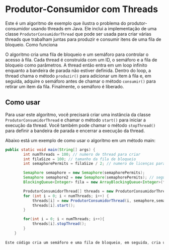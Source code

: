 # Produtor-Consumidor com Threads

Este é um algoritmo de exemplo que ilustra o problema do produtor-consumidor usando threads em Java. Ele inclui a implementação de uma classe `ProdutorConsumidorThread` que pode ser usada para criar várias threads que trabalham juntas para produzir e consumir itens de uma fila de bloqueio.
Como funciona

O algoritmo cria uma fila de bloqueio e um semáforo para controlar o acesso à fila. Cada thread é construída com um ID, o semáforo e a fila de bloqueio como parâmetros. A thread então entra em um loop infinito enquanto a bandeira de parada não estiver definida. Dentro do loop, a thread chama o método `produzir()` para adicionar um item à fila e, em seguida, adquire o semáforo antes de chamar o método `consumir()` para retirar um item da fila. Finalmente, o semáforo é liberado.

## Como usar
Para usar este algoritmo, você precisará criar uma instância da classe `ProdutorConsumidorThread` e chamar o método `start()` para iniciar a execução da thread. Você também pode chamar o método `stopThread()` para definir a bandeira de parada e encerrar a execução da thread.

Abaixo está um exemplo de como usar o algoritmo em um método main:
```java
public static void main(String[] args) {
        int numThreads = 100; // numero de thread para criar
        int filaSize = 100; // tamanho da fila de bloqueio
        int semaphorePermits = filaSize / 2; // numero de licenças para o semáforo

        Semaphore semaphore = new Semaphore(semaphorePermits);
        Semaphore semaphore2 = new Semaphore(semaphorePermits); // segunda Thread, para servi como DeadLocK
        BlockingQueue<Integer> fila = new ArrayBlockingQueue<Integer>(filaSize);

        ProdutorConsumidorThread[] threads = new ProdutorConsumidorThread[numThreads];
        for (int i = 0; i < numThreads; i++) {
            threads[i] = new ProdutorConsumidorThread(i, semaphore,semaphore2, fila);
            threads[i].start();
        }

        for(int i = 0; i < numThreads; i++){
            threads[i].stopThread();
        }
    }
    
Este código cria um semáforo e uma fila de bloqueio, em seguida, cria um vetor de objetos `ProdutorConsumidorThread` e inicia cada um em uma thread separada. O número de threads criadas é determinado pela variável `numThreads`.
